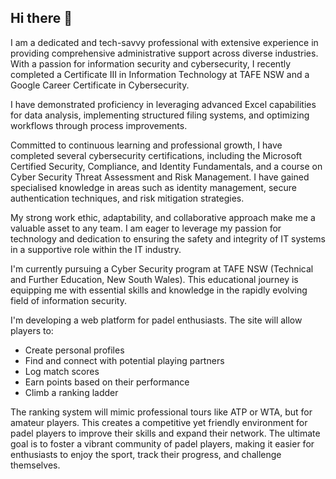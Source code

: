 ## Hi there 👋

I am a dedicated and tech-savvy professional with extensive experience in providing comprehensive administrative support across diverse industries. With a passion for information security and cybersecurity, I recently completed a Certificate III in Information Technology at TAFE NSW and a Google Career Certificate in Cybersecurity.

I have demonstrated proficiency in leveraging advanced Excel capabilities for data analysis, implementing structured filing systems, and optimizing workflows through process improvements.  

Committed to continuous learning and professional growth, I have completed several cybersecurity certifications, including the Microsoft Certified Security, Compliance, and Identity Fundamentals, and a course on Cyber Security Threat Assessment and Risk Management. I have gained specialised knowledge in areas such as identity management, secure authentication techniques, and risk mitigation strategies.

My strong work ethic, adaptability, and collaborative approach make me a valuable asset to any team. I am eager to leverage my passion for technology and dedication to ensuring the safety and integrity of IT systems in a supportive role within the IT industry.

I'm currently pursuing a Cyber Security program at TAFE NSW (Technical and Further Education, New South Wales). This educational journey is equipping me with essential skills and knowledge in the rapidly evolving field of information security.

I'm developing a web platform for padel enthusiasts. The site will allow players to:

- Create personal profiles
- Find and connect with potential playing partners
- Log match scores
- Earn points based on their performance
- Climb a ranking ladder

The ranking system will mimic professional tours like ATP or WTA, but for amateur players. This creates a competitive yet friendly environment for padel players to improve their skills and expand their network.
The ultimate goal is to foster a vibrant community of padel players, making it easier for enthusiasts to enjoy the sport, track their progress, and challenge themselves.


